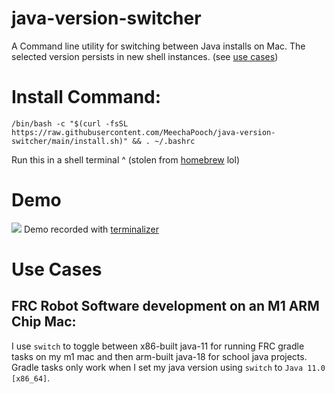 # java-version-switcher
A Command line utility for switching between Java installs on Mac. The selected version persists in new shell instances. (see [use cases](#use-cases))

# Install Command:

`/bin/bash -c "$(curl -fsSL https://raw.githubusercontent.com/MeechaPooch/java-version-switcher/main/install.sh)" && . ~/.bashrc`

Run this in a shell terminal ^ (stolen from [homebrew](https://brew.sh/) lol)

# Demo
![](https://raw.githubusercontent.com/MeechaPooch/java-version-switcher/main/demo.gif)
Demo recorded with [terminalizer](https://github.com/faressoft/terminalizer)

# Use Cases
## FRC Robot Software development on an M1 ARM Chip Mac:

I use `switch` to toggle between x86-built java-11 for running FRC gradle tasks on my m1 mac and then arm-built java-18 for school java projects. Gradle tasks only work when I set my java version using `switch` to `Java 11.0 [x86_64]`.